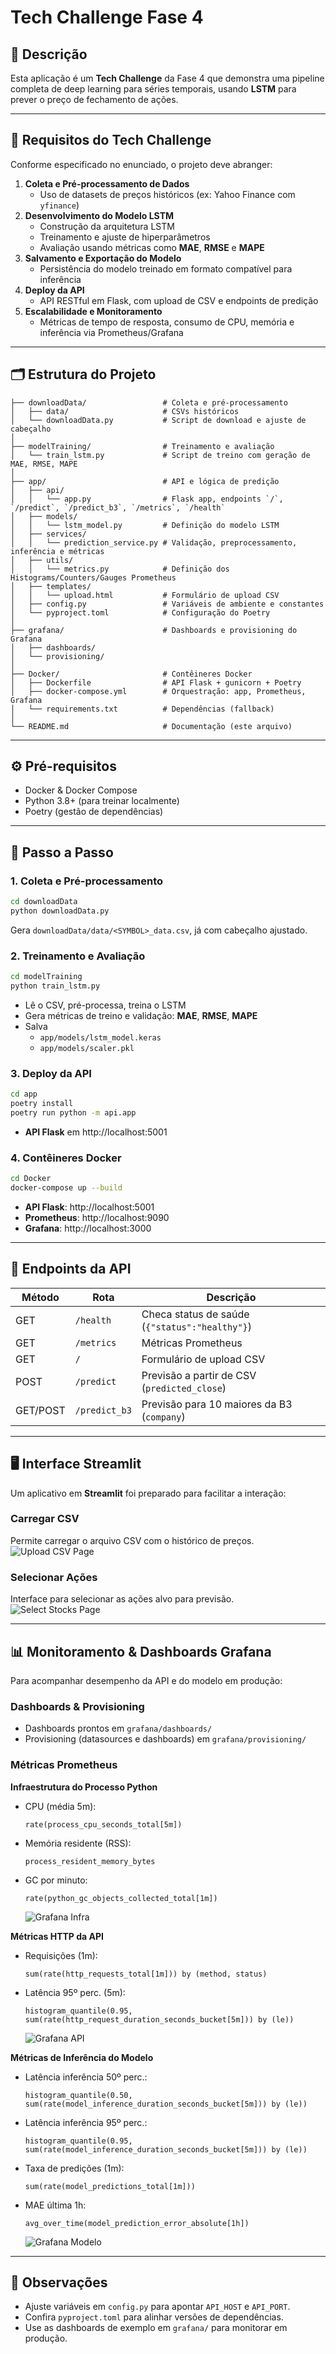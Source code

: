 # Tech Challenge Fase 4

## 📖 Descrição
Esta aplicação é um **Tech Challenge** da Fase 4 que demonstra uma pipeline completa de deep learning para séries temporais, usando **LSTM** para prever o preço de fechamento de ações. 

---

## 🎯 Requisitos do Tech Challenge  
Conforme especificado no enunciado, o projeto deve abranger:  
1. **Coleta e Pré-processamento de Dados**  
   - Uso de datasets de preços históricos (ex: Yahoo Finance com `yfinance`)  
2. **Desenvolvimento do Modelo LSTM**  
   - Construção da arquitetura LSTM  
   - Treinamento e ajuste de hiperparâmetros  
   - Avaliação usando métricas como **MAE**, **RMSE** e **MAPE**   
3. **Salvamento e Exportação do Modelo**  
   - Persistência do modelo treinado em formato compatível para inferência  
4. **Deploy da API**  
   - API RESTful em Flask, com upload de CSV e endpoints de predição   
5. **Escalabilidade e Monitoramento**  
   - Métricas de tempo de resposta, consumo de CPU, memória e inferência via Prometheus/Grafana   

---

## 🗂 Estrutura do Projeto

```text
├── downloadData/                 # Coleta e pré-processamento  
│   ├── data/                     # CSVs históricos  
│   └── downloadData.py           # Script de download e ajuste de cabeçalho   
│
├── modelTraining/                # Treinamento e avaliação  
│   └── train_lstm.py             # Script de treino com geração de MAE, RMSE, MAPE   
│
├── app/                          # API e lógica de predição  
│   ├── api/  
│   │   └── app.py                # Flask app, endpoints `/`, `/predict`, `/predict_b3`, `/metrics`, `/health`   
│   ├── models/  
│   │   └── lstm_model.py         # Definição do modelo LSTM  
│   ├── services/  
│   │   └── prediction_service.py # Validação, preprocessamento, inferência e métricas   
│   ├── utils/  
│   │   └── metrics.py            # Definição dos Histograms/Counters/Gauges Prometheus   
│   ├── templates/  
│   │   └── upload.html           # Formulário de upload CSV  
│   ├── config.py                 # Variáveis de ambiente e constantes  
│   └── pyproject.toml            # Configuração do Poetry  
│
├── grafana/                      # Dashboards e provisioning do Grafana  
│   ├── dashboards/  
│   └── provisioning/  
│
├── Docker/                       # Contêineres Docker  
│   ├── Dockerfile                # API Flask + gunicorn + Poetry  
│   ├── docker-compose.yml        # Orquestração: app, Prometheus, Grafana  
│   └── requirements.txt          # Dependências (fallback)  
│
└── README.md                     # Documentação (este arquivo)  
```

---

## ⚙️ Pré-requisitos
- Docker & Docker Compose  
- Python 3.8+ (para treinar localmente)  
- Poetry (gestão de dependências)  

---

## 🚀 Passo a Passo

### 1. Coleta e Pré-processamento
```bash
cd downloadData
python downloadData.py
```
Gera `downloadData/data/<SYMBOL>_data.csv`, já com cabeçalho ajustado. 

### 2. Treinamento e Avaliação
```bash
cd modelTraining
python train_lstm.py
```
- Lê o CSV, pré-processa, treina o LSTM  
- Gera métricas de treino e validação: **MAE**, **RMSE**, **MAPE**   
- Salva  
  - `app/models/lstm_model.keras`  
  - `app/models/scaler.pkl`

### 3. Deploy da API
```bash
cd app
poetry install
poetry run python -m api.app
```
- **API Flask** em http://localhost:5001 

### 4. Contêineres Docker
```bash
cd Docker
docker-compose up --build
```
- **API Flask**: http://localhost:5001  
- **Prometheus**: http://localhost:9090  
- **Grafana**: http://localhost:3000  

---

## 📡 Endpoints da API

| Método   | Rota           | Descrição                                    |
| -------- | -------------- | -------------------------------------------- |
| GET      | `/health`      | Checa status de saúde (`{"status":"healthy"}`) |
| GET      | `/metrics`     | Métricas Prometheus                          |
| GET      | `/`            | Formulário de upload CSV                     |
| POST     | `/predict`     | Previsão a partir de CSV (`predicted_close`) |
| GET/POST | `/predict_b3`  | Previsão para 10 maiores da B3 (`company`)   |

---

## 🖥️ Interface Streamlit

Um aplicativo em **Streamlit** foi preparado para facilitar a interação:

### Carregar CSV
Permite carregar o arquivo CSV com o histórico de preços.  
![Upload CSV Page](assets/Upload_csv.png)

### Selecionar Ações
Interface para selecionar as ações alvo para previsão.  
![Select Stocks Page](assets/Empresas_B3.png)

---

## 📊 Monitoramento & Dashboards Grafana

Para acompanhar desempenho da API e do modelo em produção:

### Dashboards & Provisioning
- Dashboards prontos em `grafana/dashboards/`  
- Provisioning (datasources e dashboards) em `grafana/provisioning/`

### Métricas Prometheus
**Infraestrutura do Processo Python**  
- CPU (média 5m):  
  ```promql
  rate(process_cpu_seconds_total[5m])
  ```
- Memória residente (RSS):  
  ```promql
  process_resident_memory_bytes
  ```
- GC por minuto:  
  ```promql
  rate(python_gc_objects_collected_total[1m])
  ```
  ![Grafana Infra](assets/Infra.png)

**Métricas HTTP da API**  
- Requisições (1m):  
  ```promql
  sum(rate(http_requests_total[1m])) by (method, status)
  ```
- Latência 95º perc. (5m):  
  ```promql
  histogram_quantile(0.95, sum(rate(http_request_duration_seconds_bucket[5m])) by (le))
  ```
  ![Grafana API](assets/API.png)

**Métricas de Inferência do Modelo**  
- Latência inferência 50º perc.:  
  ```promql
  histogram_quantile(0.50, sum(rate(model_inference_duration_seconds_bucket[5m])) by (le))
  ```
- Latência inferência 95º perc.:  
  ```promql
  histogram_quantile(0.95, sum(rate(model_inference_duration_seconds_bucket[5m])) by (le))
  ```
- Taxa de predições (1m):  
  ```promql
  sum(rate(model_predictions_total[1m]))
  ```
- MAE última 1h:  
  ```promql
  avg_over_time(model_prediction_error_absolute[1h])
  ```
  ![Grafana Modelo](assets/Modelo.png)

---

## 📝 Observações
- Ajuste variáveis em `config.py` para apontar `API_HOST` e `API_PORT`.  
- Confira `pyproject.toml` para alinhar versões de dependências.  
- Use as dashboards de exemplo em `grafana/` para monitorar em produção.  
